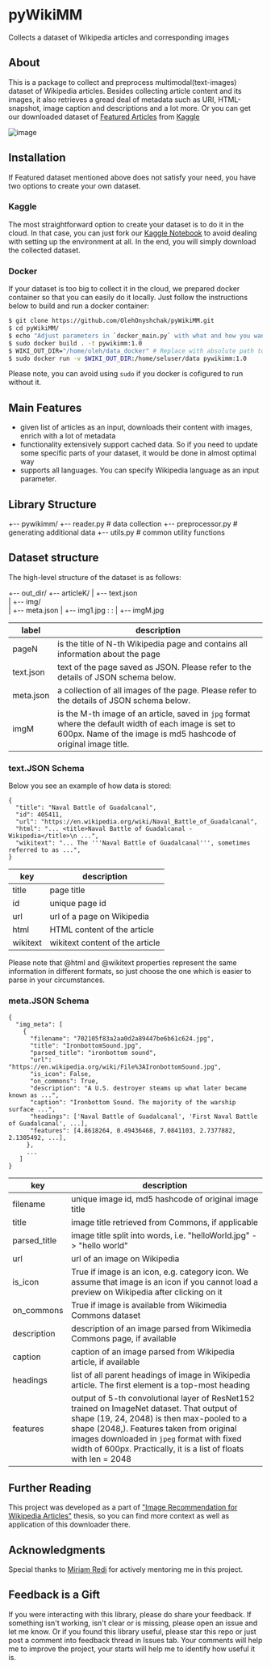 # pyWikiMM
Collects a dataset of Wikipedia articles and corresponding images

## About
This is a package to collect and preprocess multimodal(text-images) dataset of Wikipedia articles. Besides collecting article content and its images, it also retrieves a gread deal of metadata such as URI, HTML-snapshot, image caption and descriptions and a lot more. Or you can get our downloaded dataset of [Featured Articles](https://en.wikipedia.org/wiki/Wikipedia:Featured_articles) from [Kaggle](https://www.kaggle.com/jacksoncrow/extended-wikipedia-multimodal-dataset)

![image](doc/res/properties_overview.png)

## Installation
If Featured dataset mentioned above does not satisfy your need, you have two options to create your own dataset.
### Kaggle
The most straightforward option to create your dataset is to do it in the cloud. In that case, you can just fork our [Kaggle Notebook](https://www.kaggle.com/jacksoncrow/data-collection-demo) to avoid dealing with setting up the environment at all. In the end, you will simply download the collected dataset.
### Docker
If your dataset is too big to collect it in the cloud, we prepared docker container so that you can easily do it locally. Just follow the instructions below to build and run a docker container:
```bash
$ git clone https://github.com/OlehOnyshchak/pyWikiMM.git
$ cd pyWikiMM/
$ echo "Adjust parameters in `docker_main.py` with what and how you want to download"
$ sudo docker build . -t pywikimm:1.0
$ WIKI_OUT_DIR="/home/oleh/data_docker" # Replace with absolute path to your local folder
$ sudo docker run -v $WIKI_OUT_DIR:/home/seluser/data pywikimm:1.0
```
Please note, you can avoid using `sudo` if you docker is cofigured to run without it.

## Main Features
* given list of articles as an input, downloads their content with images, enrich with a lot of metadata
* functionality extensively support cached data. So if you need to update some specific parts of your dataset, it would be done in almost optimal way
* supports all languages. You can specify Wikipedia language as an input parameter.

## Library Structure
+-- pywikimm/
    +-- reader.py  # data collection
    +-- preprocessor.py # generating additional data
    +-- utils.py  # common utility functions

## Dataset structure
The high-level structure of the dataset is as follows:

+-- out_dir/
    +-- articleK/
    |   +-- text.json  
    |   +-- img/  
    |       +-- meta.json
    |       +-- img1.jpg
    :       :
    |       +-- imgM.jpg
       

label      | description
---------  | ----------
pageN      | is the title of N-th Wikipedia page and contains all information about the page
text.json  | text of the page saved as JSON. Please refer to the details of JSON schema below.
meta.json  | a collection of all images of the page. Please refer to the details of JSON schema below.
imgM       | is the M-th image of an article, saved in `jpg` format where the default width of each image is set to 600px. Name of the image is md5 hashcode of original image title. 
 
### text.JSON Schema
Below you see an example of how data is stored:

    {
      "title": "Naval Battle of Guadalcanal",
      "id": 405411,
      "url": "https://en.wikipedia.org/wiki/Naval_Battle_of_Guadalcanal",
      "html": "... <title>Naval Battle of Guadalcanal - Wikipedia</title>\n ...",
      "wikitext": "... The '''Naval Battle of Guadalcanal''', sometimes referred to as ...",
    }
key           | description
------------  | --------------
title         | page title
id            | unique page id
url           | url of a page on Wikipedia
html          | HTML content of the article
wikitext      | wikitext content of the article
    
Please note that @html and @wikitext properties represent the same information in different formats, so just choose the one which is easier to parse in your circumstances.


### meta.JSON Schema

    {
      "img_meta": [
        {
          "filename": "702105f83a2aa0d2a89447be6b61c624.jpg",
          "title": "IronbottomSound.jpg",
          "parsed_title": "ironbottom sound",
          "url": "https://en.wikipedia.org/wiki/File%3AIronbottomSound.jpg",
          "is_icon": False,
          "on_commons": True,
          "description": "A U.S. destroyer steams up what later became known as ...",
          "caption": "Ironbottom Sound. The majority of the warship surface ...",
          "headings": ['Naval Battle of Guadalcanal', 'First Naval Battle of Guadalcanal', ...],
          "features": [4.8618264, 0.49436468, 7.0841103, 2.7377882, 2.1305492, ...],
         },
         ...
       ]
    }

key           | description
------------  | --------------
filename      |  unique image id, md5 hashcode of original image title
title         |  image title retrieved from Commons, if applicable
parsed_title  | image title split into words, i.e. "helloWorld.jpg" -> "hello world"
url           | url of an image on Wikipedia
is_icon       | True if image is an icon, e.g. category icon. We assume that image is an icon if you cannot load a preview on Wikipedia after clicking on it
on_commons    | True if image is available from Wikimedia Commons dataset
description   | description of an image parsed from Wikimedia Commons page, if available
caption       | caption of an image parsed from Wikipedia article, if available
headings      | list of all parent headings of image in Wikipedia article. The first element is a top-most heading
features      | output of 5-th convolutional layer of ResNet152 trained on ImageNet dataset. That output of shape (19, 24, 2048) is then max-pooled to a shape (2048,). Features taken from original images downloaded in `jpeg` format with fixed width of 600px. Practically, it is a list of floats with len = 2048

## Further Reading
This project was developed as a part of ["Image Recommendation for Wikipedia Articles"](http://dx.doi.org/10.13140/RG.2.2.17463.27042) thesis, so you can find more context as well as application of this downloader there.

## Acknowledgments
Special thanks to [Miriam Redi](http://www.visionresearchwitch.com/) for actively mentoring me in this project.

## Feedback is a Gift
If you were interacting with this library, please do share your feedback. If something isn't working, isn't clear or is missing, please open an issue and let me know. Or if you found this library useful, please star this repo or just post a comment into feedback thread in Issues tab. Your comments will help me to improve the project, your starts will help me to identify how useful it is.
